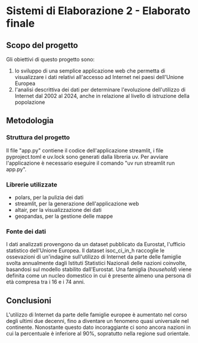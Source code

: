# Sistemi di Elaborazione 2 - Elaborato finale


## Scopo del progetto
Gli obiettivi di questo progetto sono:
1. lo sviluppo di una semplice applicazione web che permetta di visualizzare i dati relativi all'accesso ad Internet nei paesi dell'Unione Europea
2. l'analisi descrittiva dei dati per determinare l'evoluzione dell'utilizzo di Internet dal 2002 al 2024, anche in relazione al livello di istruzione della popolazione


## Metodologia

### Struttura del progetto
Il file "app.py" contiene il codice dell'applicazione streamlit, i file pyproject.toml e uv.lock sono generati dalla libreria uv. Per avviare l'applicazione è necessario eseguire il comando "uv run streamlit run app.py".

### Librerie utilizzate
- polars, per la pulizia dei dati
- streamlit, per la generazione dell'applicazione web
- altair, per la visualizzazione dei dati
- geopandas, per la gestione delle mappe

### Fonte dei dati
I dati analizzati provengono da un dataset pubblicato da Eurostat, l'ufficio statistico dell'Unione Europea. Il dataset isoc_ci_in_h raccoglie le ossevazioni di un'indagine sull'utilizzo di Internet da parte delle famiglie svolta annualmente dagli Istituti Statistici Nazionali delle nazioni coinvolte, basandosi sul modello stabilito dall'Eurostat. Una famiglia (*household*) viene definita come un nucleo domestico in cui è presente almeno una persona di età compresa tra i 16 e i 74 anni.


## Conclusioni
L'utilizzo di Internet da parte delle famiglie europee è aumentato nel corso degli ultimi due decenni, fino a diventare un fenomeno quasi universale nel continente. Nonostante questo dato incoraggiante ci sono ancora nazioni in cui la percentuale è inferiore al 90%, sopratutto nella regione sud orientale.
